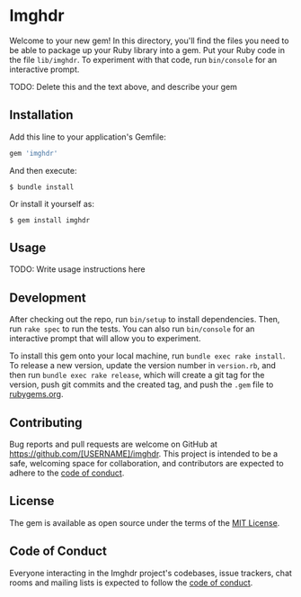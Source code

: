 # Imghdr

Welcome to your new gem! In this directory, you'll find the files you need to be able to package up your Ruby library into a gem. Put your Ruby code in the file `lib/imghdr`. To experiment with that code, run `bin/console` for an interactive prompt.

TODO: Delete this and the text above, and describe your gem

## Installation

Add this line to your application's Gemfile:

```ruby
gem 'imghdr'
```

And then execute:

    $ bundle install

Or install it yourself as:

    $ gem install imghdr

## Usage

TODO: Write usage instructions here

## Development

After checking out the repo, run `bin/setup` to install dependencies. Then, run `rake spec` to run the tests. You can also run `bin/console` for an interactive prompt that will allow you to experiment.

To install this gem onto your local machine, run `bundle exec rake install`. To release a new version, update the version number in `version.rb`, and then run `bundle exec rake release`, which will create a git tag for the version, push git commits and the created tag, and push the `.gem` file to [rubygems.org](https://rubygems.org).

## Contributing

Bug reports and pull requests are welcome on GitHub at https://github.com/[USERNAME]/imghdr. This project is intended to be a safe, welcoming space for collaboration, and contributors are expected to adhere to the [code of conduct](https://github.com/[USERNAME]/imghdr/blob/master/CODE_OF_CONDUCT.md).

## License

The gem is available as open source under the terms of the [MIT License](https://opensource.org/licenses/MIT).

## Code of Conduct

Everyone interacting in the Imghdr project's codebases, issue trackers, chat rooms and mailing lists is expected to follow the [code of conduct](https://github.com/[USERNAME]/imghdr/blob/master/CODE_OF_CONDUCT.md).
